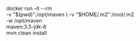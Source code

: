 docker run -it --rm \
       -v "$(pwd)":/opt/maven \
       -v "$HOME/.m2":/root/.m2 \
       -w /opt/maven \
       maven:3.5-jdk-8 \
       mvn clean install